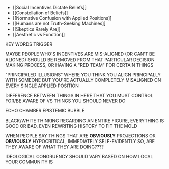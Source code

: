 - [[Social Incentives Dictate Beliefs]]
- [[Constellation of Beliefs]]
- [[Normative Confusion with Applied Positions]]
- [[Humans are not Truth-Seeking Machines]]
- [[Skeptics Rarely Are]]
- [[Aesthetic vs Function]]


KEY WORDS TRIGGER


MAYBE PEOPLE WHO'S INCENTIVES ARE MIS-ALIGNED (OR CAN'T BE ALIGNED) SHOULD BE REMOVED FROM THAT PARTICULAR DECISION MAKING PROCESS, OR HAVING A "RED TEAM" FOR CERTAIN THINGS


"PRINCIPALED ILLUSIONS" WHERE YOU THINK YOU ALIGN PRINCIPALLY WITH SOMEONE BUT YOU'RE ACTUALLY COMPLETELY MISALIGNED ON EVERY SINGLE APPLIED POSITION


DIFFERENCE BETWEEN THINGS IN HERE THAT YOU MUST CONTROL FOR/BE AWARE OF VS THINGS YOU SHOULD NEVER DO


ECHO CHAMBER
EPISTEMIC BUBBLE

BLACK/WHITE THINKING REGARDING AN ENTIRE FIGURE, EVERYTHING IS GOOD OR BAD, EVEN  REWRITING HISTORY TO FIT THE MOLD

WHEN PEOPLE SAY THINGS THAT ARE **OBVIOUSLY** PROJECTIONS OR **OBVIOUSLY** HYPOCRITICAL, IMMEDIATELY SELF-EVIDENTLY SO, ARE THEY AWARE OF WHAT THEY ARE DOING????

IDEOLOGICAL CONGRUENCY SHOULD VARY BASED ON HOW LOCAL YOUR COMMUNITY IS
#
